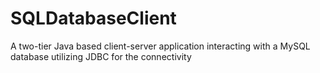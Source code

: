 # SQLDatabaseClient

A two-tier Java based client-server application interacting with a MySQL database utilizing JDBC for the connectivity
